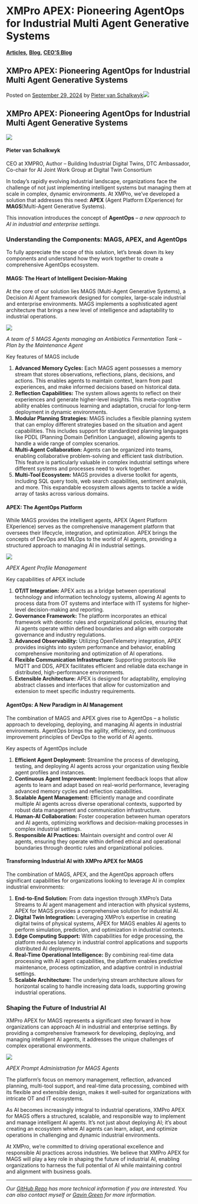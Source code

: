 # XMPro APEX: Pioneering AgentOps for Industrial Multi Agent Generative Systems

[**Articles**](https://xmpro.com/category/blog/articles-blog/)**,** [**Blog**](https://xmpro.com/category/blog/)**,** [**CEO'S Blog**](https://xmpro.com/category/blog/pieter-blog/)

## XMPro APEX: Pioneering AgentOps for Industrial Multi Agent Generative Systems

Posted on [September 29, 2024](https://xmpro.com/xmpro-apex-pioneering-agentops-for-industrial-multi-agent-generative-systems/) by [Pieter van Schalkwyk](https://xmpro.com/author/pietervs/)![](https://xmpro.com/wp-content/uploads/2024/09/1727420706137.png)

## XMPro APEX: Pioneering AgentOps for Industrial Multi Agent Generative Systems

![](https://xmpro.com/wp-content/uploads/2022/03/Pieter-2019-Square-Web-150x150.jpeg)

#### **Pieter van Schalkwyk**

CEO at XMPRO, Author – Building Industrial Digital Twins, DTC Ambassador, Co-chair for AI Joint Work Group at Digital Twin Consortium

In today’s rapidly evolving industrial landscape, organizations face the challenge of not just implementing intelligent systems but managing them at scale in complex, dynamic environments. At XMPro, we’ve developed a solution that addresses this need: **APEX** (Agent Platform EXperience) for **MAGS**(Multi-Agent Generative Systems).

This innovation introduces the concept of **AgentOps** – _a new approach to AI in industrial and enterprise settings._

### Understanding the Components: MAGS, APEX, and AgentOps <a href="#ember60" id="ember60"></a>

To fully appreciate the scope of this solution, let’s break down its key components and understand how they work together to create a comprehensive AgentOps ecosystem.

#### MAGS: The Heart of Intelligent Decision-Making <a href="#ember62" id="ember62"></a>

At the core of our solution lies MAGS (Multi-Agent Generative Systems), a Decision AI Agent framework designed for complex, large-scale industrial and enterprise environments. MAGS implements a sophisticated agent architecture that brings a new level of intelligence and adaptability to industrial operations.

![](https://xmpro.com/wp-content/uploads/2024/09/1727419363824-1536x799.png)

_A team of 5 MAGS Agents managing an Antibiotics Fermentation Tank – Plan by the Maintenance Agent_

Key features of MAGS include

1. **Advanced Memory Cycles:** Each MAGS agent possesses a memory stream that stores observations, reflections, plans, decisions, and actions. This enables agents to maintain context, learn from past experiences, and make informed decisions based on historical data.
2. **Reflection Capabilities:** The system allows agents to reflect on their experiences and generate higher-level insights. This meta-cognitive ability enables continuous learning and adaptation, crucial for long-term deployment in dynamic environments.
3. **Modular Planning Strategies:** MAGS includes a flexible planning system that can employ different strategies based on the situation and agent capabilities. This includes support for standardized planning languages like PDDL (Planning Domain Definition Language), allowing agents to handle a wide range of complex scenarios.
4. **Multi-Agent Collaboration:** Agents can be organized into teams, enabling collaborative problem-solving and efficient task distribution. This feature is particularly valuable in complex industrial settings where different systems and processes need to work together.
5. **Multi-Tool Ecosystem:** MAGS provides a diverse toolkit for agents, including SQL query tools, web search capabilities, sentiment analysis, and more. This expandable ecosystem allows agents to tackle a wide array of tasks across various domains.

#### APEX: The AgentOps Platform <a href="#ember67" id="ember67"></a>

While MAGS provides the intelligent agents, APEX (Agent Platform EXperience) serves as the comprehensive management platform that oversees their lifecycle, integration, and optimization. APEX brings the concepts of DevOps and MLOps to the world of AI agents, providing a structured approach to managing AI in industrial settings.

![](https://xmpro.com/wp-content/uploads/2024/09/1727419034853.gif)

_APEX Agent Profile Management_

Key capabilities of APEX include

1. **OT/IT Integration:** APEX acts as a bridge between operational technology and information technology systems, allowing AI agents to process data from OT systems and interface with IT systems for higher-level decision-making and reporting.
2. **Governance Framework:** The platform incorporates an ethical framework with deontic rules and organizational policies, ensuring that AI agents operate within defined boundaries and align with corporate governance and industry regulations.
3. **Advanced Observability:** Utilizing OpenTelemetry integration, APEX provides insights into system performance and behavior, enabling comprehensive monitoring and optimization of AI operations.
4. **Flexible Communication Infrastructure:** Supporting protocols like MQTT and DDS, APEX facilitates efficient and reliable data exchange in distributed, high-performance environments.
5. **Extensible Architecture:** APEX is designed for adaptability, employing abstract classes and interfaces that allow for customization and extension to meet specific industry requirements.

#### AgentOps: A New Paradigm in AI Management <a href="#ember72" id="ember72"></a>

The combination of MAGS and APEX gives rise to AgentOps – a holistic approach to developing, deploying, and managing AI agents in industrial environments. AgentOps brings the agility, efficiency, and continuous improvement principles of DevOps to the world of AI agents.

Key aspects of AgentOps include

1. **Efficient Agent Deployment:** Streamline the process of developing, testing, and deploying AI agents across your organization using flexible agent profiles and instances.
2. **Continuous Agent Improvement:** Implement feedback loops that allow agents to learn and adapt based on real-world performance, leveraging advanced memory cycles and reflection capabilities.
3. **Scalable Agent Management:** Efficiently manage and coordinate multiple AI agents across diverse operational contexts, supported by robust data management and communication infrastructure.
4. **Human-AI Collaboration:** Foster cooperation between human operators and AI agents, optimizing workflows and decision-making processes in complex industrial settings.
5. **Responsible AI Practices:** Maintain oversight and control over AI agents, ensuring they operate within defined ethical and operational boundaries through deontic rules and organizational policies.

#### Transforming Industrial AI with XMPro APEX for MAGS <a href="#ember76" id="ember76"></a>

The combination of MAGS, APEX, and the AgentOps approach offers significant capabilities for organizations looking to leverage AI in complex industrial environments:

1. **End-to-End Solution:** From data ingestion through XMPro’s Data Streams to AI agent management and interaction with physical systems, APEX for MAGS provides a comprehensive solution for industrial AI.
2. **Digital Twin Integration:** Leveraging XMPro’s expertise in creating digital twins of physical systems, APEX for MAGS enables AI agents to perform simulation, prediction, and optimization in industrial contexts.
3. **Edge Computing Support:** With capabilities for edge processing, the platform reduces latency in industrial control applications and supports distributed AI deployments.
4. **Real-Time Operational Intelligence:** By combining real-time data processing with AI agent capabilities, the platform enables predictive maintenance, process optimization, and adaptive control in industrial settings.
5. **Scalable Architecture:** The underlying stream architecture allows for horizontal scaling to handle increasing data loads, supporting growing industrial operations.

### Shaping the Future of Industrial AI <a href="#ember79" id="ember79"></a>

XMPro APEX for MAGS represents a significant step forward in how organizations can approach AI in industrial and enterprise settings. By providing a comprehensive framework for developing, deploying, and managing intelligent AI agents, it addresses the unique challenges of complex operational environments.

![](https://xmpro.com/wp-content/uploads/2024/09/1727419167270-1536x771.png)

_APEX Prompt Administration for MAGS Agents_

The platform’s focus on memory management, reflection, advanced planning, multi-tool support, and real-time data processing, combined with its flexible and extensible design, makes it well-suited for organizations with intricate OT and IT ecosystems.

As AI becomes increasingly integral to industrial operations, XMPro APEX for MAGS offers a structured, scalable, and responsible way to implement and manage intelligent AI agents. It’s not just about deploying AI; it’s about creating an ecosystem where AI agents can learn, adapt, and optimize operations in challenging and dynamic industrial environments.

At XMPro, we’re committed to driving operational excellence and responsible AI practices across industries. We believe that XMPro APEX for MAGS will play a key role in shaping the future of industrial AI, enabling organizations to harness the full potential of AI while maintaining control and alignment with business goals.

***

_Our_ [_GitHub Repo_](https://github.com/XMPro/Multi-Agent/tree/main) _has more technical information if you are interested. You can also contact myself or_ [_Gavin Green_](https://www.linkedin.com/in/greengavin/) _for more information._


